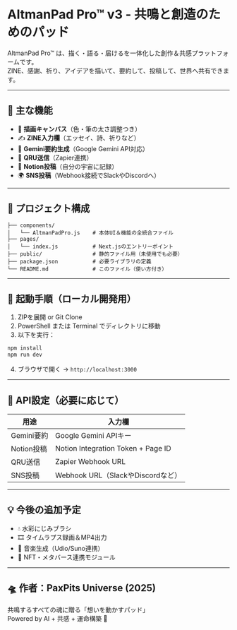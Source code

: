 
# AltmanPad Pro™ v3 - 共鳴と創造のためのパッド

AltmanPad Pro™ は、描く・語る・届けるを一体化した創作＆共感プラットフォームです。  
ZINE、感謝、祈り、アイデアを描いて、要約して、投稿して、世界へ共有できます。

---

## 🌟 主な機能

- 🎨 **描画キャンバス**（色・筆の太さ調整つき）
- ✍️ **ZINE入力欄**（エッセイ、詩、祈りなど）
- 🧠 **Gemini要約生成**（Google Gemini API対応）
- 💸 **QRU送信**（Zapier連携）
- 📘 **Notion投稿**（自分の宇宙に記録）
- 🌍 **SNS投稿**（Webhook接続でSlackやDiscordへ）

---

## 📁 プロジェクト構成

```
├── components/
│   └── AltmanPadPro.js    # 本体UI＆機能の全統合ファイル
├── pages/
│   └── index.js           # Next.jsのエントリーポイント
├── public/                # 静的ファイル用（未使用でも必要）
├── package.json           # 必要ライブラリの定義
└── README.md              # このファイル（使い方付き）
```

---

## 🚀 起動手順（ローカル開発用）

1. ZIPを展開 or Git Clone
2. PowerShell または Terminal でディレクトリに移動
3. 以下を実行：

```bash
npm install
npm run dev
```

4. ブラウザで開く → `http://localhost:3000`

---

## 🔐 API設定（必要に応じて）

| 用途 | 入力欄 |
|------|--------|
| Gemini要約 | Google Gemini APIキー |
| Notion投稿 | Notion Integration Token + Page ID |
| QRU送信 | Zapier Webhook URL |
| SNS投稿 | Webhook URL（SlackやDiscordなど） |

---

## 💡 今後の追加予定

- 💧 水彩にじみブラシ
- 🎞️ タイムラプス録画＆MP4出力
- 🎵 音楽生成（Udio/Suno連携）
- 🔗 NFT・メタバース連携モジュール

---

## 🛸 作者：PaxPits Universe (2025)
共鳴するすべての魂に贈る「想いを動かすパッド」  
Powered by AI + 共感 + 運命構築 💠

